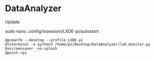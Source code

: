# DataAnalyzer
Update

sudo nano .config/lxsession/LXDE-pi/autostart    

```@lxpanel --profile LXDE-pi   
@pcmanfm --desktop --profile LXDE-pi   
@lxterminal -e python3 /home/pi/Desktop/DataAnalyzer/lab_monitor.py   
@xscreensaver -no-splash   
@point-rpi   ```
